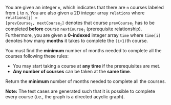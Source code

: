 You are given an integer `n`, which indicates that there are `n` courses labeled from `1` to `n`. You are also given a 2D integer array `relations` where <code>relations[j] = [prevCourse<sub>j</sub>, nextCourse<sub>j</sub>]</code> denotes that course <code>prevCourse<sub>j</sub></code> has to be completed **before** course <code>nextCourse<sub>j</sub></code> (prerequisite relationship). Furthermore, you are given a **0-indexed** integer array `time` where `time[i]` denotes how many **months** it takes to complete the `(i+1)`th course.

You must find the **minimum** number of months needed to complete all the courses following these rules:

- You may start taking a course at **any time** if the prerequisites are met.
- **Any number of courses** can be taken at the **same time**.

Return the **minimum** number of months needed to complete all the courses.

**Note:** The test cases are generated such that it is possible to complete every course (i.e., the graph is a directed acyclic graph).